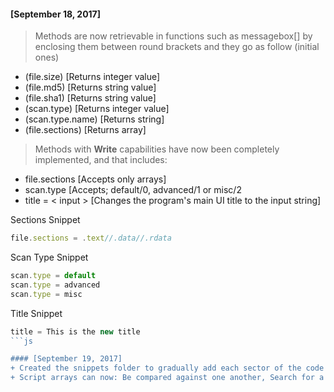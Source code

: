 #### [September 18, 2017]
> Methods are now retrievable in functions such as messagebox[] by enclosing them between round brackets and they go as follow (initial ones)
+ (file.size) [Returns integer value]
+ (file.md5) [Returns string value]
+ (file.sha1) [Returns string value]
+ (scan.type) [Returns integer value]
+ (scan.type.name) [Returns string]
+ (file.sections) [Returns array]

> Methods with **Write** capabilities have now been completely implemented, and that includes:
+ file.sections [Accepts only arrays]
+ scan.type [Accepts; default/0, advanced/1 or misc/2
+ title = < input > [Changes the program's main UI title to the input string]

Sections Snippet
```js
file.sections = .text//.data//.rdata
```

Scan Type Snippet
```js
scan.type = default
scan.type = advanced
scan.type = misc
```
Title Snippet
```js
title = This is the new title
```js

#### [September 19, 2017]
+ Created the snippets folder to gradually add each sector of the code
+ Script arrays can now: Be compared against one another, Search for a value in them, Return all common values between two arrays.
